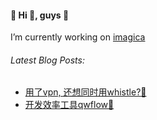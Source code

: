 
#### 🌟 Hi 👋, guys 🌟
I’m currently working on [imagica](https://get.imagica.ai/)
  
###### Latest Blog Posts:
* [用了vpn, 还想同时用whistle?🤔](https://www.yuque.com/wangym0203/auh6f6/rug76vscpwx4otbm)
* [开发效率工具qwflow🤩](https://www.yuque.com/wangym0203/auh6f6/whuh8suw5dnf0wlh)
